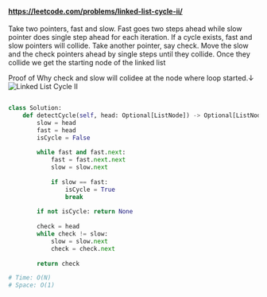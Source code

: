 #### https://leetcode.com/problems/linked-list-cycle-ii/


Take two pointers, fast and slow. Fast goes two steps ahead while slow pointer does single step ahead for each iteration. If a cycle exists, fast and slow pointers will collide. 
Take another pointer, say check. Move the slow and the check pointers ahead by single steps until they collide. Once they collide we get the starting node of the linked list

Proof of Why check and slow will colidee at the node where loop started.↓ 
![Linked List Cycle II](https://raw.githubusercontent.com/SamirPaulb/assets/main/LinkedList-Cycle-II-find-point-where-loop-started.jpg)

```python

class Solution:
    def detectCycle(self, head: Optional[ListNode]) -> Optional[ListNode]:
        slow = head
        fast = head
        isCycle = False
        
        while fast and fast.next:
            fast = fast.next.next
            slow = slow.next
            
            if slow == fast:
                isCycle = True
                break
        
        if not isCycle: return None
        
        check = head
        while check != slow:
            slow = slow.next
            check = check.next
        
        return check

# Time: O(N)
# Space: O(1)
```